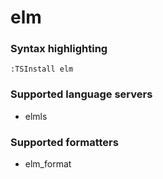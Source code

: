 <!--- THIS DOCUMENT IS AUTOMATICALLY GENERATED, DON'T EDIT IT -->
# elm

### Syntax highlighting

```vim
:TSInstall elm
```

### Supported language servers

- elmls

### Supported formatters

- elm_format
